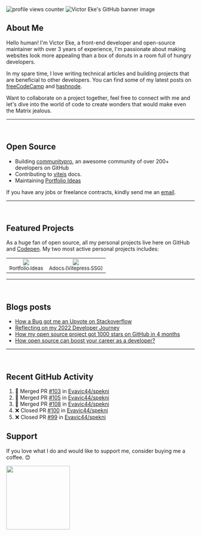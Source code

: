 ![profile views counter][counter]
![Victor Eke's GitHub banner image][banner-image]

## About Me

Hello human! I'm Victor Eke, a front-end developer and open-source maintainer with over 3 years of experience, I'm passionate about making websites look more appealing than a box of donuts in a room full of hungry developers.

In my spare time, I love writing technical articles and building projects that are beneficial to other developers. You can find some of my latest posts on [freeCodeCamp][freecodecamp-site] and [hashnode][hashnode-site].

Want to collaborate on a project together, feel free to connect with me and let's dive into the world of code to create wonders that would make even the Matrix jealous.

<hr><br>

## Open Source

- Building [communitypro][community-pro], an awesome community of over 200+ developers on GitHub
- Contributing to [vitejs][vite] docs.
- Maintaining [Portfolio Ideas][portfolio-ideas]

If you have any jobs or freelance contracts, kindly send me an [email][email].

<hr><br>

## Featured Projects

As a huge fan of open source, all my personal projects live here on GitHub and [Codepen][codepen]. My two most active personal projects includes:

<table>
<tr>
<td align="center">
  <a href="https://github.com/evavic44/portfolio-ideas">
    <img src="https://github.com/Evavic44/Evavic44/assets/62628408/c3a40c09-658b-48c9-a564-940c4f1a2d2d"> <br/>
    <sub>Portfolio Ideas</sub>
  </a>
</td>
<td align="center">
  <a href="https://github.com/evavic44/adocs">
    <img src="https://github.com/Evavic44/Evavic44/assets/62628408/cd08358f-3198-499b-81b2-1b0e39cf73c6"> <br/>
    <sub>Adocs (Vitepress SSG)</sub>
  </a>
</td>
</tr>
</table>

<hr><br>

## Blogs posts

<!-- BLOG-POST-LIST:START -->

- [How a Bug got me an Upvote on Stackoverflow](https://eke.hashnode.dev/how-a-bug-got-me-an-upvote-on-stackoverflow)
- [Reflecting on my 2022 Developer Journey](https://eke.hashnode.dev/reflecting-on-my-2022-developer-journey)
- [How my open source project got 1000 stars on GitHub in 4 months](https://eke.hashnode.dev/how-my-open-source-project-got-1000-stars-on-github-in-4-months)
- [How open source can boost your career as a developer?](https://eke.hashnode.dev/how-open-source-can-boost-your-career-as-a-developer)
<!-- BLOG-POST-LIST:END -->

<hr><br>

## Recent GitHub Activity

<!--START_SECTION:activity-->

1. 🎉 Merged PR [#103](https://github.com/Evavic44/spekni/pull/103) in [Evavic44/spekni](https://github.com/Evavic44/spekni)
2. 🎉 Merged PR [#105](https://github.com/Evavic44/spekni/pull/105) in [Evavic44/spekni](https://github.com/Evavic44/spekni)
3. 🎉 Merged PR [#108](https://github.com/Evavic44/spekni/pull/108) in [Evavic44/spekni](https://github.com/Evavic44/spekni)
4. ❌ Closed PR [#100](https://github.com/Evavic44/spekni/pull/100) in [Evavic44/spekni](https://github.com/Evavic44/spekni)
5. ❌ Closed PR [#99](https://github.com/Evavic44/spekni/pull/99) in [Evavic44/spekni](https://github.com/Evavic44/spekni)
<!--END_SECTION:activity-->

## Support

If you love what I do and would like to support me, consider buying me a coffee. 😊 <br>

<a href="https://www.buymeacoffee.com/evavic44"><img src="https://cdn.buymeacoffee.com/buttons/v2/default-yellow.png" width="170" /></a>

<!-- Refrence Links -->

[counter]: https://komarev.com/ghpvc/?username=evavic44&style=flat-square&color=6cd63e
[banner-image]: https://user-images.githubusercontent.com/62628408/201165752-abcdd7c0-8447-415e-80f2-315d3cb04e84.png
[freecodecamp-site]: https://freecodecamp.org/news/author/victoreke/
[hashnode-site]: https://eke.hashnode.dev
[community-pro]: https://github.com/CommunityPro
[vite]: https://github.com/vitejs/
[portfolio-ideas]: https://github.com/evavic44/portfolio-ideas
[email]: https://mailto:evavic44@gmail.com
[codepen]: https://codepen.io/evavic44/pens/public
